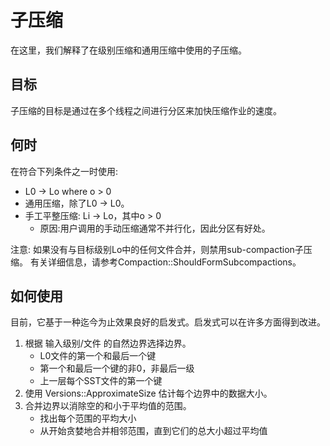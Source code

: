 # 子压缩

在这里，我们解释了在级别压缩和通用压缩中使用的子压缩。

## 目标

子压缩的目标是通过在多个线程之间进行分区来加快压缩作业的速度。

## 何时

在符合下列条件之一时使用:

* L0 -> Lo where o > 0
* 通用压缩，除了L0 -> L0。
* 手工平整压缩: Li -> Lo，其中o > 0
    * 原因:用户调用的手动压缩通常不并行化，因此分区有好处。

注意: 如果没有与目标级别Lo中的任何文件合并，则禁用sub-compaction子压缩。
有关详细信息，请参考Compaction::ShouldFormSubcompactions。

## 如何使用

目前，它基于一种迄今为止效果良好的启发式。启发式可以在许多方面得到改进。

1. 根据 输入级别/文件 的自然边界选择边界。
    * L0文件的第一个和最后一个键
    * 第一个和最后一个键的非0，非最后一级
    * 上一层每个SST文件的第一个键
2. 使用 Versions::ApproximateSize 估计每个边界中的数据大小。
3. 合并边界以消除空的和小于平均值的范围。
    * 找出每个范围的平均大小
    * 从开始贪婪地合并相邻范围，直到它们的总大小超过平均值
